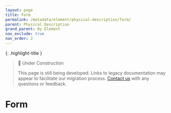 ```yaml
---
layout: page
title: Form
permalink: /metadata/element/physical-description/form/
parent: Physical Description
grand_parent: By Element
nav_exclude: true
nav_order: 2
---
```


{: .highlight-title }
> 🚧 Under Construction
>
> This page is still being developed. Links to legacy documentation may appear to facilitate our migration process. [Contact us](/metadata-documentation/contact/) with any questions or feedback.

# Form